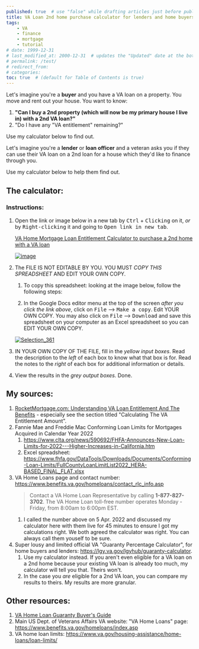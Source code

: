 ```yaml
---
published: true  # use "false" while drafting articles just before publishing
title: VA Loan 2nd home purchase calculator for lenders and home buyers
tags: 
    - VA
    - finance
    - mortgage
    - tutorial
# date: 1999-12-31
# last_modified_at: 2000-12-31  # updates the "Updated" date at the bottom!
# permalink: /test/
# redirect_from: 
# categories: 
toc: true  # (default for Table of Contents is true)
---
```


Let's imagine you're a **buyer** and you have a VA loan on a property. You move and rent out your house. You want to know: 
1. **"Can I buy a 2nd property (which will now be my primary house I live in) with a 2nd VA loan?"** 
1. "Do I have any "VA entitlement" remaining?"

Use my calculator below to find out.

Let's imagine you're a **lender** or **loan officer** and a veteran asks you if they can use their VA loan on a 2nd loan for a house which they'd like to finance through you. 

Use my calculator below to help them find out. 


## The calculator:

### Instructions:
1. Open the link or image below in a new tab by <kbd>Ctrl</kbd> + <kbd>Clicking</kbd> on it, _or_ by <kbd>Right-clicking</kbd> it and going to <kbd>Open link in new tab</kbd>.

    [VA Home Mortgage Loan Entitlement Calculator to purchase a 2nd home with a VA loan](https://docs.google.com/spreadsheets/d/1GyXeauLG8AtTB8nEPaWWk7kvxbm9XS3RsvAfK_hD0tE/edit?usp=sharing)

    [![image](https://user-images.githubusercontent.com/6842199/176585487-446d7d8b-cb94-4ba4-b1e9-383f444217df.png)](https://docs.google.com/spreadsheets/d/1GyXeauLG8AtTB8nEPaWWk7kvxbm9XS3RsvAfK_hD0tE/edit?usp=sharing)

1. The FILE IS NOT EDITABLE BY YOU. YOU MUST _COPY THIS SPREADSHEET_ AND EDIT YOUR OWN COPY.
    1. To copy this spreadsheet: looking at the image below, follow the following steps:

    1. In the Google Docs editor menu at the top of the screen _after you click the link above_, click on <Kbd>File</Kbd> --> <Kbd>Make a copy</Kbd>. Edit YOUR OWN COPY. You may also click on <kbd>File</kbd> --> <kbd>Download</kbd> and save this spreadsheet on your computer as an Excel spreadsheet so you can EDIT YOUR OWN COPY.

    [![Selection_361](https://user-images.githubusercontent.com/6842199/176586006-2ac34f39-27ad-4c71-9890-a9850f943b99.jpg)](https://user-images.githubusercontent.com/6842199/176586006-2ac34f39-27ad-4c71-9890-a9850f943b99.jpg)

1. IN YOUR OWN COPY OF THE FILE, fill in the _yellow input boxes_. Read the description to the _left_ of each box to know what that box is for. Read the notes to the _right_ of each box for additional information or details. 

1. View the results in the _grey output boxes._ Done.


## My sources:
1. [RocketMortgage.com: Understanding VA Loan Entitlement And The Benefits](https://www.rocketmortgage.com/learn/va-loan-entitlement) - especially see the section titled "Calculating The VA Entitlement Amount".
1. Fannie Mae and Freddie Mac Conforming Loan Limits for Mortgages Acquired in Calendar Year 2022
    1. <https://www.clta.org/news/590692/FHFA-Announces-New-Loan-Limits-for-2022---Higher-Increases-in-California.htm>
    1. Excel spreadsheet: <https://www.fhfa.gov/DataTools/Downloads/Documents/Conforming-Loan-Limits/FullCountyLoanLimitList2022_HERA-BASED_FINAL_FLAT.xlsx>
1. VA Home Loans page and contact number: <https://www.benefits.va.gov/homeloans/contact_rlc_info.asp>
    > Contact a VA Home Loan Representative by calling **1-877-827-3702**. The VA Home Loan toll-free number operates Monday - Friday, from 8:00am to 6:00pm EST.
    1. I called the number above on 5 Apr. 2022 and discussed my calculator here with them live for 45 minutes to ensure I got my calculations right. We both agreed the calculator was right. You can always call them youself to be sure.
1. Super lousy and limited official VA "Guaranty Percentage Calculator", for home buyers and lenders: <https://lgy.va.gov/lgyhub/guaranty-calculator>.
    1. Use my calculator instead. If you aren't even eligible for a VA loan on a 2nd home because your existing VA loan is already too much, my calculator will tell you that. Theirs won't. 
    1. In the case you *are* eligible for a 2nd VA loan, you can compare my results to theirs. My results are more granular. 


## Other resources:
1. [VA Home Loan Guaranty Buyer's Guide](https://www.benefits.va.gov/HOMELOANS/documents/docs/VA_Buyers_Guide.pdf)
2. Main US Dept. of Veterans Affairs VA website: "VA Home Loans" page: <https://www.benefits.va.gov/homeloans/index.asp>
3. VA home loan limits: <https://www.va.gov/housing-assistance/home-loans/loan-limits/>
